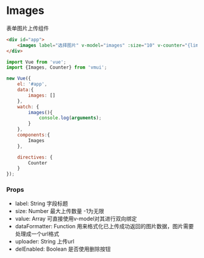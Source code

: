 Images
=============
表单图片上传组件

```html
<div id="app">
    <images label="选择图片" v-model="images" :size="10" v-counter="{limit: 10}" />
</div>
```

```js
import Vue from 'vue';
import {Images, Counter} from 'vmui';

new Vue({
    el: '#app',
    data:{
        images: []
    },
    watch: {
        images(){
            console.log(arguments);
        }
    },
    components:{
        Images
    },

    directives: {
        Counter
    }
});
```


### Props

* label: String 字段标题
* size: Number 最大上传数量 -1为无限
* value: Array 可直接使用v-model对其进行双向绑定
* dataFormatter: Function 用来格式化已上传成功返回的图片数据，图片需要处理成一个url格式
* uploader: String 上传url
* delEnabled: Boolean 是否使用删除按钮